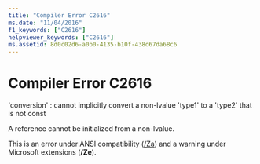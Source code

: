 ```yaml
---
title: "Compiler Error C2616"
ms.date: "11/04/2016"
f1_keywords: ["C2616"]
helpviewer_keywords: ["C2616"]
ms.assetid: 8d0c02d6-a0b0-4135-b10f-438d67da68c6
---
```

# Compiler Error C2616

'conversion' : cannot implicitly convert a non-lvalue 'type1' to a 'type2' that is not const

A reference cannot be initialized from a non-lvalue.

This is an error under ANSI compatibility ([/Za](../../build/reference/za-ze-disable-language-extensions.md)) and a warning under Microsoft extensions (**/Ze**).
